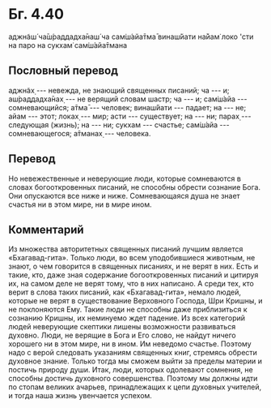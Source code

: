 # Бг. 4.40

аджн̃аш́ ча̄ш́раддадха̄наш́ ча сам̇ш́айа̄тма̄ винаш́йати на̄йам̇ локо 'сти на паро на
сукхам̇ сам̇ш́айа̄тмана

## Пословный перевод

аджн̃ах̣ --- невежда, не знающий священных писаний; ча --- и;
аш́раддадха̄нах̣ --- не верящий словам шастр; ча --- и; сам̇ш́айа ---
сомневающийся; а̄тма̄ --- человек; винаш́йати --- падает; на --- не; айам
--- этот; локах̣ --- мир; асти --- существует; на --- ни; парах̣ ---
следующая (жизнь); на --- ни; сукхам --- счастье; сам̇ш́айа ---
сомневающегося; а̄тманах̣ --- человека.

## Перевод

Но невежественные и неверующие люди, которые сомневаются в словах
богооткровенных писаний, не способны обрести сознание Бога. Они
опускаются все ниже и ниже. Сомневающаяся душа не знает счастья ни в
этом мире, ни в мире ином.

## Комментарий

Из множества авторитетных священных писаний лучшим является
«Бхагавад-гита». Только люди, во всем уподобившиеся животным, не знают,
о чем говорится в священных писаниях, и не верят в них. Есть и такие,
кто, даже зная содержание богооткровенных писаний и цитируя их, на самом
деле не верят тому, что в них написано. А среди тех, кто верит в слова
таких писаний, как «Бхагавад-гита», немало людей, которые не верят в
существование Верховного Господа, Шри Кришны, и не поклоняются Ему.
Такие люди не способны даже приблизиться к сознанию Кришны, их неминуемо
ждет падение. Из всех категорий людей неверующие скептики лишены
возможности развиваться духовно. Люди, не верящие в Бога и Его слово, не
найдут ничего хорошего ни в этом мире, ни в ином. Им неведомо счастье.
Поэтому надо с верой следовать указаниям священных книг, стремясь
обрести духовное знание. Только тогда мы сможем выйти за пределы материи
и постичь природу души. Итак, люди, которых одолевают сомнения, не
способны достичь духовного совершенства. Поэтому мы должны идти по
стопам великих ачарьев, принадлежащих к цепи духовных учителей, и тогда
наша жизнь увенчается успехом.
